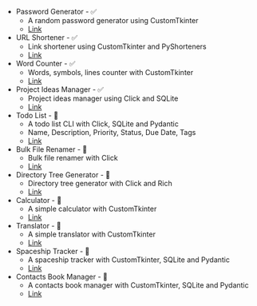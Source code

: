 - Password Generator - ✅
  - A random password generator using CustomTkinter
  - [Link](https://github.com/seesmof/password-generator)
- URL Shortener - ✅
  - Link shortener using CustomTkinter and PyShorteners
  - [Link](https://github.com/seesmof/url-shortener)
- Word Counter - ✅
  - Words, symbols, lines counter with CustomTkinter
  - [Link](https://github.com/seesmof/word-counter)
- Project Ideas Manager - ✅
  - Project ideas manager using Click and SQLite
  - [Link](https://github.com/seesmof/project-ideas-manager-cli)
- Todo List - 💭
  - A todo list CLI with Click, SQLite and Pydantic
  - Name, Description, Priority, Status, Due Date, Tags
  - [Link](https://github.com/seesmof/todo-list-cli)
- Bulk File Renamer - 💭
  - Bulk file renamer with Click
  - [Link](https://github.com/seesmof/bulk-file-renamer-cli)
- Directory Tree Generator - 💭
  - Directory tree generator with Click and Rich
  - [Link](https://github.com/seesmof/directory-tree-generator-cli)
- Calculator - 💭
  - A simple calculator with CustomTkinter
  - [Link](https://github.com/seesmof/calculator)
- Translator - 💭
  - A simple translator with CustomTkinter
  - [Link](https://github.com/seesmof/translation-tool)
- Spaceship Tracker - 💭
  - A spaceship tracker with CustomTkinter, SQLite and Pydantic
  - [Link](https://github.com/seesmof/spaceship-tracker)
- Contacts Book Manager - 💭
  - A contacts book manager with CustomTkinter, SQLite and Pydantic
  - [Link](https://github.com/seesmof/contacts-book-manager)
